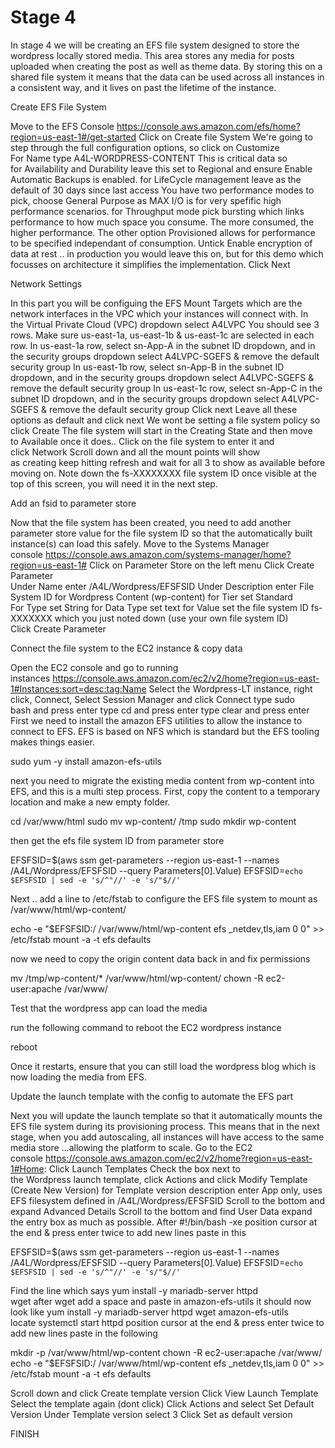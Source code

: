 # Stage 4

In stage 4 we will be creating an EFS file system designed to store the wordpress locally stored media. This area stores any media for posts uploaded when creating the post as well as theme data. By storing this on a shared file system it means that the data can be used across all instances in a consistent way, and it lives on past the lifetime of the instance.


Create EFS File System

Move to the EFS Console https://console.aws.amazon.com/efs/home?region=us-east-1#/get-started
Click on Create file System
We're going to step through the full configuration options, so click on Customize
For Name type A4L-WORDPRESS-CONTENT
This is critical data so for Availability and Durability leave this set to Regional and ensure Enable Automatic Backups is enabled.
for LifeCycle management leave as the default of 30 days since last access
You have two performance modes to pick, choose General Purpose as MAX I/O is for very spefific high performance scenarios.
for Throughput mode pick bursting which links performance to how much space you consume. The more consumed, the higher performance. The other option Provisioned allows for performance to be specified independant of consumption.
Untick Enable encryption of data at rest .. in production you would leave this on, but for this demo which focusses on architecture it simplifies the implementation.
Click Next


Network Settings

In this part you will be configuing the EFS Mount Targets which are the network interfaces in the VPC which your instances will connect with.
In the Virtual Private Cloud (VPC) dropdown select A4LVPC
You should see 3 rows.
Make sure us-east-1a, us-east-1b & us-east-1c are selected in each row.
In us-east-1a row, select sn-App-A in the subnet ID dropdown, and in the security groups dropdown select A4LVPC-SGEFS & remove the default security group
In us-east-1b row, select sn-App-B in the subnet ID dropdown, and in the security groups dropdown select A4LVPC-SGEFS & remove the default security group
In us-east-1c row, select sn-App-C in the subnet ID dropdown, and in the security groups dropdown select A4LVPC-SGEFS & remove the default security group
Click next
Leave all these options as default and click next
We wont be setting a file system policy so click Create
The file system will start in the Creating State and then move to Available once it does..
Click on the file system to enter it and click Network
Scroll down and all the mount points will show as creating keep hitting refresh and wait for all 3 to show as available before moving on.
Note down the fs-XXXXXXXX file system ID once visible at the top of this screen, you will need it in the next step.



Add an fsid to parameter store

Now that the file system has been created, you need to add another parameter store value for the file system ID so that the automatically built instance(s) can load this safely.
Move to the Systems Manager console https://console.aws.amazon.com/systems-manager/home?region=us-east-1#
Click on Parameter Store on the left menu
Click Create Parameter
Under Name enter /A4L/Wordpress/EFSFSID Under Description enter File System ID for Wordpress Content (wp-content)
for Tier set Standard
For Type set String
for Data Type set text
for Value set the file system ID fs-XXXXXXX which you just noted down (use your own file system ID)
Click Create Parameter


Connect the file system to the EC2 instance & copy data

Open the EC2 console and go to running instances https://console.aws.amazon.com/ec2/v2/home?region=us-east-1#Instances:sort=desc:tag:Name
Select the Wordpress-LT instance, right click, Connect, Select Session Manager and click Connect
type sudo bash and press enter
type cd and press enter
type clear and press enter
First we need to install the amazon EFS utilities to allow the instance to connect to EFS. EFS is based on NFS which is standard but the EFS tooling makes things easier.


sudo yum -y install amazon-efs-utils

next you need to migrate the existing media content from wp-content into EFS, and this is a multi step process.
First, copy the content to a temporary location and make a new empty folder.


cd /var/www/html
sudo mv wp-content/ /tmp
sudo mkdir wp-content

then get the efs file system ID from parameter store


EFSFSID=$(aws ssm get-parameters --region us-east-1 --names /A4L/Wordpress/EFSFSID --query Parameters[0].Value)
EFSFSID=`echo $EFSFSID | sed -e 's/^"//' -e 's/"$//'`


Next .. add a line to /etc/fstab to configure the EFS file system to mount as /var/www/html/wp-content/

echo -e "$EFSFSID:/ /var/www/html/wp-content efs _netdev,tls,iam 0 0" >> /etc/fstab
mount -a -t efs defaults


now we need to copy the origin content data back in and fix permissions

mv /tmp/wp-content/* /var/www/html/wp-content/
chown -R ec2-user:apache /var/www/


Test that the wordpress app can load the media

run the following command to reboot the EC2 wordpress instance

reboot


Once it restarts, ensure that you can still load the wordpress blog which is now loading the media from EFS.


Update the launch template with the config to automate the EFS part


Next you will update the launch template so that it automatically mounts the EFS file system during its provisioning process. This means that in the next stage, when you add autoscaling, all instances will have access to the same media store ...allowing the platform to scale.
Go to the EC2 console https://console.aws.amazon.com/ec2/v2/home?region=us-east-1#Home:
Click Launch Templates
Check the box next to the Wordpress launch template, click Actions and click Modify Template (Create New Version)
for Template version description enter App only, uses EFS filesystem defined in /A4L/Wordpress/EFSFSID
Scroll to the bottom and expand Advanced Details
Scroll to the bottom and find User Data expand the entry box as much as possible.
After #!/bin/bash -xe position cursor at the end & press enter twice to add new lines paste in this

EFSFSID=$(aws ssm get-parameters --region us-east-1 --names /A4L/Wordpress/EFSFSID --query Parameters[0].Value)
EFSFSID=`echo $EFSFSID | sed -e 's/^"//' -e 's/"$//'`


Find the line which says yum install -y mariadb-server httpd wget after wget add a space and paste in amazon-efs-utils
it should now look like yum install -y mariadb-server httpd wget amazon-efs-utils
locate systemctl start httpd position cursor at the end & press enter twice to add new lines
paste in the following


mkdir -p /var/www/html/wp-content
chown -R ec2-user:apache /var/www/
echo -e "$EFSFSID:/ /var/www/html/wp-content efs _netdev,tls,iam 0 0" >> /etc/fstab
mount -a -t efs defaults


Scroll down and click Create template version
Click View Launch Template
Select the template again (dont click) Click Actions and select Set Default Version
Under Template version select 3
Click Set as default version

FINISH
